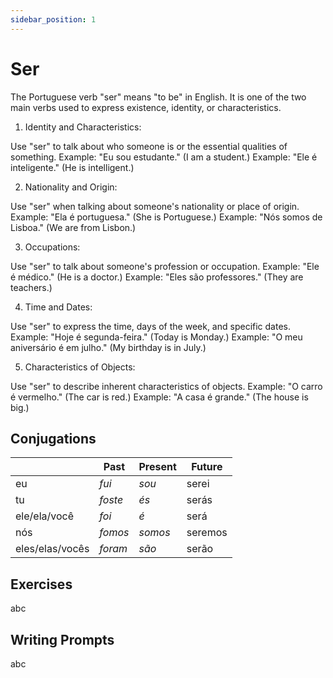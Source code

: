 ```yaml
---
sidebar_position: 1
---
```


# Ser

The Portuguese verb "ser" means "to be" in English. It is one of the two main verbs used to express existence, identity, or characteristics.

1. Identity and Characteristics:

Use "ser" to talk about who someone is or the essential qualities of something.
Example: "Eu sou estudante." (I am a student.)
Example: "Ele é inteligente." (He is intelligent.)

2. Nationality and Origin:

Use "ser" when talking about someone's nationality or place of origin.
Example: "Ela é portuguesa." (She is Portuguese.)
Example: "Nós somos de Lisboa." (We are from Lisbon.)

3. Occupations:

Use "ser" to talk about someone's profession or occupation.
Example: "Ele é médico." (He is a doctor.)
Example: "Eles são professores." (They are teachers.)

4. Time and Dates:

Use "ser" to express the time, days of the week, and specific dates.
Example: "Hoje é segunda-feira." (Today is Monday.)
Example: "O meu aniversário é em julho." (My birthday is in July.)

5. Characteristics of Objects:

Use "ser" to describe inherent characteristics of objects.
Example: "O carro é vermelho." (The car is red.)
Example: "A casa é grande." (The house is big.)

## Conjugations

|                 | Past    | Present | Future  |
| --------------- | ------- | ------- | ------- |
| eu              | _fui_   | _sou_   | serei   |
| tu              | _foste_ | _és_    | serás   |
| ele/ela/você    | _foi_   | _é_     | será    |
| nós             | _fomos_ | _somos_ | seremos |
| eles/elas/vocês | _foram_ | _são_   | serão   |

## Exercises

abc

## Writing Prompts

abc
